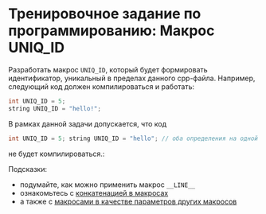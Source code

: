 # Тренировочное задание по программированию: Макрос UNIQ_ID

Разработать макрос `UNIQ_ID`, который будет формировать идентификатор, уникальный в пределах данного cpp-файла. Например, следующий код должен компилироваться и работать:

```cpp
int UNIQ_ID = 5;
string UNIQ_ID = "hello!";
```

В рамках данной задачи допускается, что код

```cpp
int UNIQ_ID = 5; string UNIQ_ID = "hello"; // оба определения на одной строке
```

не будет компилироваться.:

Подсказки:

- подумайте, как можно применить макрос `__LINE__`
- ознакомьтесь с [конкатенацией в макросах](https://gcc.gnu.org/onlinedocs/cpp/Concatenation.html#Concatenation)
- а также с [макросами в качестве параметров других макросов](https://stackoverflow.com/questions/4364971/and-in-macros)